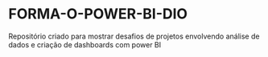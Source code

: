 # FORMA-O-POWER-BI-DIO
Repositório criado para mostrar desafios de projetos envolvendo análise de dados e criação de dashboards com power BI
